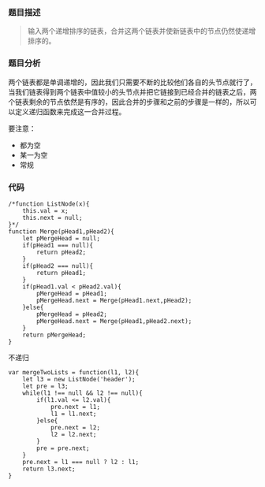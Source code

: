 ### 题目描述
> 输入两个递增排序的链表，合并这两个链表并使新链表中的节点仍然使递增排序的。

### 题目分析
两个链表都是单调递增的，因此我们只需要不断的比较他们各自的头节点就行了，当我们链表得到两个链表中值较小的头节点并把它链接到已经合并的链表之后，两个链表剩余的节点依然是有序的，因此合并的步骤和之前的步骤是一样的，所以可以定义递归函数来完成这一合并过程。

要注意：
- 都为空
- 某一为空
- 常规

### 代码
```
/*function ListNode(x){
    this.val = x;
    this.next = null;
}*/
function Merge(pHead1,pHead2){
    let pMergeHead = null;
    if(pHead1 === null){
        return pHead2;
    }
    if(pHead2 === null){
        return pHead1;
    }
    if(pHead1.val < pHead2.val){
        pMergeHead = pHead1;
        pMergeHead.next = Merge(pHead1.next,pHead2);
    }else{
        pMergeHead = pHead2;
        pMergeHead.next = Merge(pHead1,pHead2.next);
    }
    return pMergeHead;
}
```

不递归
```
var mergeTwoLists = function(l1, l2){
    let l3 = new ListNode('header');
    let pre = l3;
    while(l1 !== null && l2 !== null){
        if(l1.val <= l2.val){
            pre.next = l1;
            l1 = l1.next;
        }else{
            pre.next = l2;
            l2 = l2.next;
        }
        pre = pre.next;
    }
    pre.next = l1 === null ? l2 : l1;
    return l3.next;
}
```